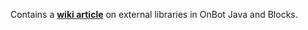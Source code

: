 Contains a [**wiki article**](https://github.com/WestsideRobotics/FTC-Libraries/wiki) on external libraries in OnBot Java and Blocks.
